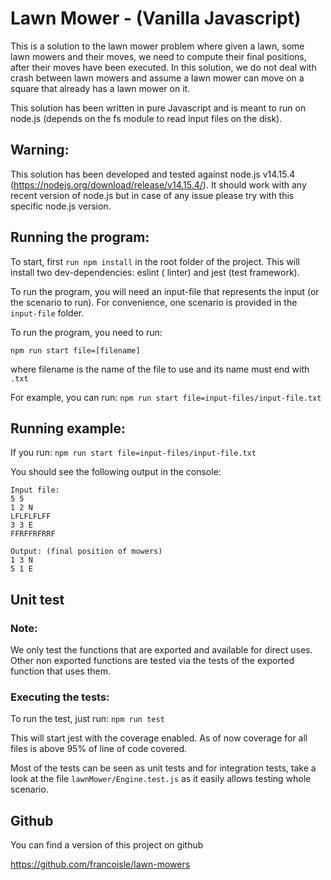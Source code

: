 # Lawn Mower - (Vanilla Javascript)

This is a solution to the lawn mower problem where given a lawn, some lawn mowers and their moves, we need to compute
their final positions, after their moves have been executed. In this solution, we do not deal with crash between lawn mowers
and assume a lawn mower can move on a square that already has a lawn mower on it.

This solution has been written in pure Javascript and is meant to run on node.js (depends on the fs module to read input
files on the disk).

## Warning:

This solution has been developed and tested against node.js v14.15.4 (https://nodejs.org/download/release/v14.15.4/). It
should work with any recent version of node.js but in case of any issue please try with this specific node.js version.

## Running the program:

To start, first `run npm install` in the root folder of the project. This will install two dev-dependencies: eslint (
linter) and jest (test framework).

To run the program, you will need an input-file that represents the input (or the scenario to run). For convenience, one
scenario is provided in the `input-file` folder.

To run the program, you need to run:

`npm run start file=[filename]`

where filename is the name of the file to use and its name must end with `.txt`

For example, you can run:
`npm run start file=input-files/input-file.txt`

## Running example:

If you run:
`npm run start file=input-files/input-file.txt`

You should see the following output in the console:

```
Input file:
5 5
1 2 N
LFLFLFLFF
3 3 E
FFRFFRFRRF

Output: (final position of mowers)
1 3 N
5 1 E
```

## Unit test

### Note:

We only test the functions that are exported and available for direct uses. Other non exported functions are tested via
the tests of the exported function that uses them.

### Executing the tests:

To run the test, just run:
`npm run test`

This will start jest with the coverage enabled. As of now coverage for all files is above 95% of line of code covered.

Most of the tests can be seen as unit tests and for integration tests, take a look at the file
`lawnMower/Engine.test.js` as it easily allows testing whole scenario.

## Github

You can find a version of this project on github

https://github.com/francoisle/lawn-mowers
